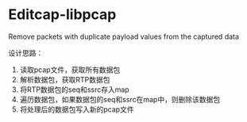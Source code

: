 # Editcap-libpcap
Remove packets with duplicate payload values from the captured data

设计思路：
1. 读取pcap文件，获取所有数据包
2. 解析数据包，获取RTP数据包
3. 将RTP数据包的seq和ssrc存入map
4. 遍历数据包，如果数据包的seq和ssrc在map中，则删除该数据包
5. 将处理后的数据包写入新的pcap文件
